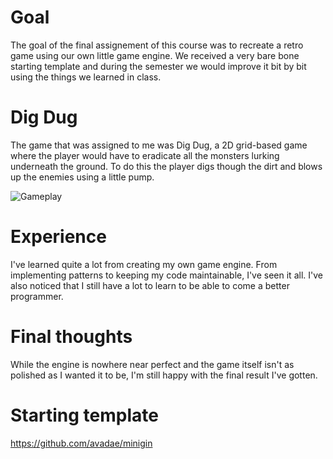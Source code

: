 # Goal
The goal of the final assignement of this course was to recreate a retro game using our own little game engine.
We received a very bare bone starting template and during the semester we would improve it bit by bit using the 
things we learned in class.

# Dig Dug
The game that was assigned to me was Dig Dug, a 2D grid-based game where the player would have to eradicate all the monsters
lurking underneath the ground. To do this the player digs though the dirt and blows up the enemies using a little pump.

![Gameplay](https://github.com/RenzoDepoortere/Programming4_Game/assets/95619804/ef369a75-e7a2-472b-a1a9-3f0a7aea775b)


# Experience
I've learned quite a lot from creating my own game engine.
From implementing patterns to keeping my code maintainable, I've seen it all.
I've also noticed that I still have a lot to learn to be able to come a better programmer.

# Final thoughts
While the engine is nowhere near perfect and the game itself isn't as polished as I wanted it to be,
I'm still happy with the final result I've gotten.

# Starting template
https://github.com/avadae/minigin
